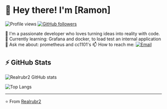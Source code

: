 # 👋 Hey there! I'm [Ramon]

![Profile views](https://komarev.com/ghpvc/?username=YourGitHubUsername&color=blueviolet&style=flat)
[![GitHub followers](https://img.shields.io/github/followers/YourGitHubUsername?label=Follow&style=social)](https://github.com/Realrubr2)

🚀 I'm a passionate developer who loves turning ideas into reality with code.  
🌱 Currently learning: Grafana and docker, to load test an internal application 
💬 Ask me about: prometheus and cc1101's
📫 How to reach me:   [![Email](https://img.shields.io/badge/ramon.iroomo19%40gmail.com-blue?style=flat-square&logo=gmail)](mailto:ramon.iroomo19@gmail.com)
## ⚡ GitHub Stats

![Realrubr2 GitHub stats](https://github-readme-stats.vercel.app/api?username=YourGitHubUsername&show_icons=true&theme=radical&hide_border=true)

![Top Langs](https://github-readme-stats.vercel.app/api/top-langs/?username=YourGitHubUsername&layout=compact&theme=radical&hide_border=true)

---

⭐️ From [Realrubr2](https://github.com/Realrubr2)

